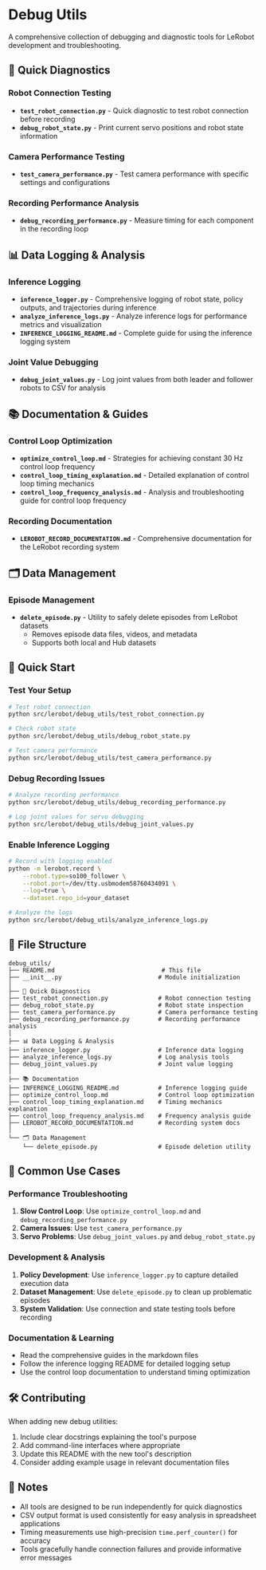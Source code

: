 # Debug Utils

A comprehensive collection of debugging and diagnostic tools for LeRobot development and troubleshooting.

## 🔧 Quick Diagnostics

### Robot Connection Testing
- **`test_robot_connection.py`** - Quick diagnostic to test robot connection before recording
- **`debug_robot_state.py`** - Print current servo positions and robot state information

### Camera Performance Testing  
- **`test_camera_performance.py`** - Test camera performance with specific settings and configurations

### Recording Performance Analysis
- **`debug_recording_performance.py`** - Measure timing for each component in the recording loop

## 📊 Data Logging & Analysis

### Inference Logging
- **`inference_logger.py`** - Comprehensive logging of robot state, policy outputs, and trajectories during inference
- **`analyze_inference_logs.py`** - Analyze inference logs for performance metrics and visualization
- **`INFERENCE_LOGGING_README.md`** - Complete guide for using the inference logging system

### Joint Value Debugging
- **`debug_joint_values.py`** - Log joint values from both leader and follower robots to CSV for analysis

## 📚 Documentation & Guides

### Control Loop Optimization
- **`optimize_control_loop.md`** - Strategies for achieving constant 30 Hz control loop frequency
- **`control_loop_timing_explanation.md`** - Detailed explanation of control loop timing mechanics
- **`control_loop_frequency_analysis.md`** - Analysis and troubleshooting guide for control loop frequency

### Recording Documentation
- **`LEROBOT_RECORD_DOCUMENTATION.md`** - Comprehensive documentation for the LeRobot recording system

## 🗂️ Data Management

### Episode Management
- **`delete_episode.py`** - Utility to safely delete episodes from LeRobot datasets
  - Removes episode data files, videos, and metadata
  - Supports both local and Hub datasets

## 🚀 Quick Start

### Test Your Setup
```bash
# Test robot connection
python src/lerobot/debug_utils/test_robot_connection.py

# Check robot state
python src/lerobot/debug_utils/debug_robot_state.py

# Test camera performance
python src/lerobot/debug_utils/test_camera_performance.py
```

### Debug Recording Issues
```bash
# Analyze recording performance
python src/lerobot/debug_utils/debug_recording_performance.py

# Log joint values for servo debugging
python src/lerobot/debug_utils/debug_joint_values.py
```

### Enable Inference Logging
```bash
# Record with logging enabled
python -m lerobot.record \
    --robot.type=so100_follower \
    --robot.port=/dev/tty.usbmodem58760434091 \
    --log=true \
    --dataset.repo_id=your_dataset

# Analyze the logs
python src/lerobot/debug_utils/analyze_inference_logs.py
```

## 📁 File Structure

```
debug_utils/
├── README.md                              # This file
├── __init__.py                           # Module initialization
│
├── 🔧 Quick Diagnostics
├── test_robot_connection.py              # Robot connection testing
├── debug_robot_state.py                  # Robot state inspection
├── test_camera_performance.py            # Camera performance testing
├── debug_recording_performance.py        # Recording performance analysis
│
├── 📊 Data Logging & Analysis
├── inference_logger.py                   # Inference data logging
├── analyze_inference_logs.py             # Log analysis tools
├── debug_joint_values.py                 # Joint value logging
│
├── 📚 Documentation
├── INFERENCE_LOGGING_README.md           # Inference logging guide
├── optimize_control_loop.md              # Control loop optimization
├── control_loop_timing_explanation.md    # Timing mechanics explanation
├── control_loop_frequency_analysis.md    # Frequency analysis guide
├── LEROBOT_RECORD_DOCUMENTATION.md       # Recording system docs
│
└── 🗂️ Data Management
    └── delete_episode.py                 # Episode deletion utility
```

## 🎯 Common Use Cases

### Performance Troubleshooting
1. **Slow Control Loop**: Use `optimize_control_loop.md` and `debug_recording_performance.py`
2. **Camera Issues**: Use `test_camera_performance.py` 
3. **Servo Problems**: Use `debug_joint_values.py` and `debug_robot_state.py`

### Development & Analysis
1. **Policy Development**: Use `inference_logger.py` to capture detailed execution data
2. **Dataset Management**: Use `delete_episode.py` to clean up problematic episodes
3. **System Validation**: Use connection and state testing tools before recording

### Documentation & Learning
- Read the comprehensive guides in the markdown files
- Follow the inference logging README for detailed logging setup
- Use the control loop documentation to understand timing optimization

## 🛠️ Contributing

When adding new debug utilities:
1. Include clear docstrings explaining the tool's purpose
2. Add command-line interfaces where appropriate
3. Update this README with the new tool's description
4. Consider adding example usage in relevant documentation files

## 📝 Notes

- All tools are designed to be run independently for quick diagnostics
- CSV output format is used consistently for easy analysis in spreadsheet applications
- Timing measurements use high-precision `time.perf_counter()` for accuracy
- Tools gracefully handle connection failures and provide informative error messages